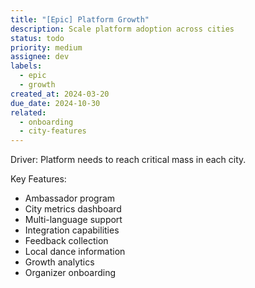 ```yaml
---
title: "[Epic] Platform Growth"
description: Scale platform adoption across cities
status: todo
priority: medium
assignee: dev
labels:
  - epic
  - growth
created_at: 2024-03-20
due_date: 2024-10-30
related:
  - onboarding
  - city-features
---
```


Driver: Platform needs to reach critical mass in each city.

Key Features:

- Ambassador program
- City metrics dashboard
- Multi-language support
- Integration capabilities
- Feedback collection
- Local dance information
- Growth analytics
- Organizer onboarding
